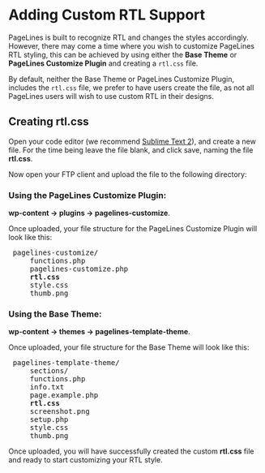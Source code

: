 # Adding Custom RTL Support #

PageLines is built to recognize RTL and changes the styles accordingly. However, there may come a time where you wish to customize PageLines RTL styling, this can be achieved by using either the **Base Theme** or **PageLines Customize Plugin** and creating a `rtl.css` file.

By default, neither the Base Theme or PageLines Customize Plugin, includes the `rtl.css` file, we prefer to have users create the file, as not all PageLines users will wish to use custom RTL in their designs.

## Creating  rtl.css ##

Open your code editor (we recommend [Sublime Text 2](http://www.sublimetext.com/2)), and create a new file. For the time being leave the file blank, and click save, naming the file **rtl.css**.

Now open your FTP client and upload the file to the following directory:

### Using the PageLines Customize Plugin:

**wp-content &rarr; plugins &rarr; pagelines-customize**.

Once uploaded, your file structure for the PageLines Customize Plugin will look like this:

<pre>
<i class="icon-folder-open"></i> pagelines-customize/
	<i class="icon-file"></i> functions.php
	<i class="icon-file"></i> pagelines-customize.php
	<i class="icon-file"></i> <strong>rtl.css</strong>
	<i class="icon-file"></i> style.css
	<i class="icon-file"></i> thumb.png
</pre>

### Using the Base Theme:

**wp-content &rarr; themes &rarr; pagelines-template-theme**.

Once uploaded, your file structure for the Base Theme will look like this:

<pre>
<i class="icon-folder-open"></i> pagelines-template-theme/
	<i class="icon-folder-open"></i> sections/
	<i class="icon-file"></i> functions.php
	<i class="icon-file"></i> info.txt
	<i class="icon-file"></i> page.example.php
	<i class="icon-file"></i> <strong>rtl.css</strong>
	<i class="icon-file"></i> screenshot.png
	<i class="icon-file"></i> setup.php
	<i class="icon-file"></i> style.css
	<i class="icon-file"></i> thumb.png
</pre>

Once uploaded, you will have successfully created the custom **rtl.css** file and ready to start customizing your RTL style.

